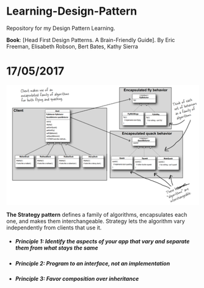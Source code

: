 # Learning-Design-Pattern
Repository for my Design Pattern Learning.

**Book**: [Head First Design Patterns. A Brain-Friendly Guide]. By Eric Freeman, Elisabeth Robson, Bert Bates, Kathy Sierra

# 17/05/2017

![alt text](https://raw.githubusercontent.com/nicksmd/Learning-Design-Pattern/master/DesignPatterns/medias/Stratery%20pattern.PNG "Strategy Pattern")

**The Strategy pattern** defines a family of algorithms, encapsulates each one, and makes them interchangeable. Strategy lets the algorithm vary independently from clients that use it.

- ##### Principle 1: Identify the aspects of your app that vary and separate them from what stays the same
- ##### Principle 2: Program to an interface, not an implementation
- ##### Principle 3: Favor composition over inheritance 




